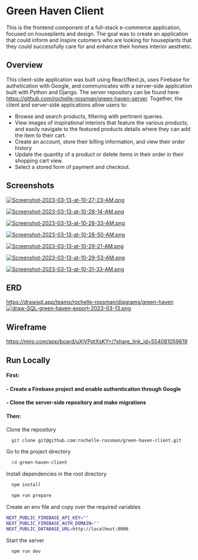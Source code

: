 
# Green Haven Client

This is the frontend component of a full-stack e-commerce application, focused on houseplants and design. The goal was to create an application that could inform and inspire cutomers who are looking for houseplants that they could successfully care for and enhance their homes interior aesthetic. 

## Overview
This client-side application was built using React/Next.js, uses Firebase for authetication with Google, and communicates with a server-side application built with Python and Django. The server repository can be found here: https://github.com/rochelle-rossman/green-haven-server. Together, the client and server-side applications allow users to:

- Browse and search products, filtering with pertinent queries.
- View images of inspirational interiors that feature the various products, and easily navigate to the featured products details where they can add the item to their cart.
- Create an account, store their billing information, and view their order history
- Update the quantity of a product or delete items in their order in their shopping cart view. 
- Select a stored form of payment and checkout.
## Screenshots

[![Screenshot-2023-03-13-at-10-27-23-AM.png](https://i.postimg.cc/ZKS0y18F/Screenshot-2023-03-13-at-10-27-23-AM.png)](https://postimg.cc/qg1pPDZz)

[![Screenshot-2023-03-13-at-10-28-14-AM.png](https://i.postimg.cc/c4BC7XTq/Screenshot-2023-03-13-at-10-28-14-AM.png)](https://postimg.cc/qzgp4c9Q)

[![Screenshot-2023-03-13-at-10-28-33-AM.png](https://i.postimg.cc/q7SvBYBK/Screenshot-2023-03-13-at-10-28-33-AM.png)](https://postimg.cc/xkG2t6zj)

[![Screenshot-2023-03-13-at-10-28-50-AM.png](https://i.postimg.cc/DZGySgmM/Screenshot-2023-03-13-at-10-28-50-AM.png)](https://postimg.cc/2bzfJnQQ)

[![Screenshot-2023-03-13-at-10-29-21-AM.png](https://i.postimg.cc/pdpdHxvx/Screenshot-2023-03-13-at-10-29-21-AM.png)](https://postimg.cc/QBZDQ2Vn)

[![Screenshot-2023-03-13-at-10-29-53-AM.png](https://i.postimg.cc/Gm32XGS4/Screenshot-2023-03-13-at-10-29-53-AM.png)](https://postimg.cc/SJ5ks244)

[![Screenshot-2023-03-13-at-10-31-33-AM.png](https://i.postimg.cc/Vk7Npv3D/Screenshot-2023-03-13-at-10-31-33-AM.png)](https://postimg.cc/68vwGW6v)
## ERD
https://drawsql.app/teams/rochelle-rossman/diagrams/green-haven
[![draw-SQL-green-haven-export-2023-03-13.png](https://i.postimg.cc/MKF4L891/draw-SQL-green-haven-export-2023-03-13.png)](https://postimg.cc/VdXDS2QN)
## Wireframe
https://miro.com/app/board/uXjVPqtXsKY=/?share_link_id=554081059619
## Run Locally
#### First:
#### - Create a Firebase project and enable authentication through Google
#### - Clone the server-side repository and make migrations

#### Then:

Clone the repository

```bash
  git clone git@github.com:rochelle-rossman/green-haven-client.git
```

Go to the project directory

```bash
  cd green-haven-client
```

Install dependencies in the root directory

```bash
  npm install
```
```bash
  npm run prepare
```
Create an env file and copy over the required variables
```bash
NEXT_PUBLIC_FIREBASE_API_KEY=""
NEXT_PUBLIC_FIREBASE_AUTH_DOMAIN=""
NEXT_PUBLIC_DATABASE_URL=http://localhost:8000 
```

Start the server

```bash
  npm run dev
```
